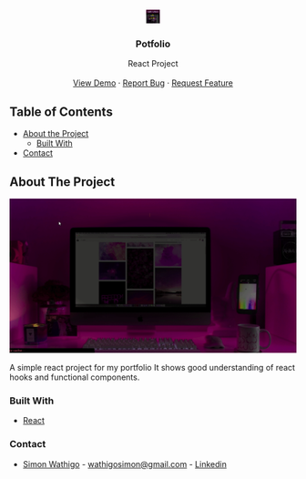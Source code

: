 <br />
<p align="center">
  <a href="#">
    <img height="24" width="24" src="src/images/logo.png" alt="Logo">
  </a>

  <h3 align="center">Potfolio</h3>

  <p align="center">
    React Project
    <br />
    <br />
    <a href="#">View Demo</a>
    ·
    <a href="https://github.com/wathigo/Portfolio/issues">Report Bug</a>
    ·
    <a href="https://github.com/wathigo/Portfolio/issues">Request Feature</a>
  </p>
</p>


<!-- TABLE OF CONTENTS -->
## Table of Contents

* [About the Project](#about-the-project)
  * [Built With](#built-with)
* [Contact](#Contact)




<!-- ABOUT THE PROJECT -->
## About The Project

  <a href="#">
    <img src="./src/images/home.gif" alt="Logo">
  </a>

A simple react project for my portfolio
It shows good understanding of react hooks and functional components.



### Built With
* [React](https://reactjs.org/)


### Contact

* [Simon Wathigo](https://github.com/wathigo) - wathigosimon@gmail.com - [Linkedin](https://www.linkedin.com/in/simon-wathigo-445370183/)
